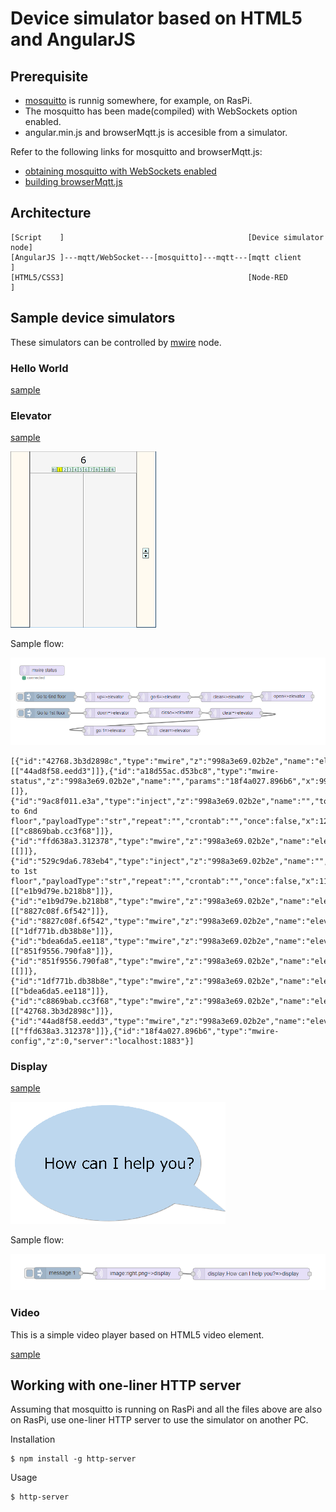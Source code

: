 # Device simulator based on HTML5 and AngularJS

## Prerequisite

- [mosquitto](https://mosquitto.org) is runnig somewhere, for example, on RasPi.
- The mosquitto has been made(compiled) with WebSockets option enabled.
- angular.min.js and browserMqtt.js is accesible from a simulator.

Refer to the following links for mosquitto and browserMqtt.js:
- [obtaining mosquitto with WebSockets enabled](https://xperimentia.com/2015/08/20/installing-mosquitto-mqtt-broker-on-raspberry-pi-with-websockets/)
- [building browserMqtt.js](https://github.com/mqttjs/MQTT.js/)

## Architecture

```
[Script    ]                                         [Device simulator node]  
[AngularJS ]---mqtt/WebSocket---[mosquitto]---mqtt---[mqtt client          ]
[HTML5/CSS3]                                         [Node-RED             ]
```

## Sample device simulators

These simulators can be controlled by [mwire](../mwire) node.

### Hello World

[sample](./index.html)

### Elevator

[sample](./elevator.html)

![elevator](../doc/elevator.png)

Sample flow:

![elevator_control](../doc/elevator_control.png)

```
[{"id":"42768.3b3d2898c","type":"mwire","z":"998a3e69.02b2e","name":"elevator","device":"elevator","command":"go","args":"6","noack":false,"x":481.84722900390625,"y":141.1944580078125,"wires":[["44ad8f58.eedd3"]]},{"id":"a18d55ac.d53bc8","type":"mwire-status","z":"998a3e69.02b2e","name":"","params":"18f4a027.896b6","x":99.83677673339844,"y":58,"wires":[]},{"id":"9ac8f011.e3a","type":"inject","z":"998a3e69.02b2e","name":"","topic":"","payload":"Go to 6nd floor","payloadType":"str","repeat":"","crontab":"","once":false,"x":123.83329772949219,"y":140.1840362548828,"wires":[["c8869bab.cc3f68"]]},{"id":"ffd638a3.312378","type":"mwire","z":"998a3e69.02b2e","name":"elevator","device":"elevator","command":"open","noack":false,"x":867.7916259765625,"y":139.11111450195312,"wires":[[]]},{"id":"529c9da6.783eb4","type":"inject","z":"998a3e69.02b2e","name":"","topic":"","payload":"Go to 1st floor","payloadType":"str","repeat":"","crontab":"","once":false,"x":115.79158020019531,"y":191.11111450195312,"wires":[["e1b9d79e.b218b8"]]},{"id":"e1b9d79e.b218b8","type":"mwire","z":"998a3e69.02b2e","name":"elevator","device":"elevator","command":"down","noack":false,"x":314.79156494140625,"y":191.11111450195312,"wires":[["8827c08f.6f542"]]},{"id":"8827c08f.6f542","type":"mwire","z":"998a3e69.02b2e","name":"elevator","device":"elevator","command":"close","noack":false,"x":515.7915649414062,"y":190.11111450195312,"wires":[["1df771b.db38b8e"]]},{"id":"bdea6da5.ee118","type":"mwire","z":"998a3e69.02b2e","name":"elevator","device":"elevator","command":"go","args":"1","noack":false,"x":310.79156494140625,"y":246.11111450195312,"wires":[["851f9556.790fa8"]]},{"id":"851f9556.790fa8","type":"mwire","z":"998a3e69.02b2e","name":"elevator","device":"elevator","command":"clear","noack":false,"x":509.7916259765625,"y":246.11111450195312,"wires":[[]]},{"id":"1df771b.db38b8e","type":"mwire","z":"998a3e69.02b2e","name":"elevator","device":"elevator","command":"clear","noack":false,"x":706.7916259765625,"y":191.11111450195312,"wires":[["bdea6da5.ee118"]]},{"id":"c8869bab.cc3f68","type":"mwire","z":"998a3e69.02b2e","name":"elevator","device":"elevator","command":"up","args":"","noack":false,"x":305,"y":141,"wires":[["42768.3b3d2898c"]]},{"id":"44ad8f58.eedd3","type":"mwire","z":"998a3e69.02b2e","name":"elevator","device":"elevator","command":"clear","args":"","noack":false,"x":678,"y":141,"wires":[["ffd638a3.312378"]]},{"id":"18f4a027.896b6","type":"mwire-config","z":0,"server":"localhost:1883"}]
```

### Display

[sample](./display.html)

![elevator](../doc/display.png)

Sample flow:

![display_control](../doc/display_control.png)

### Video

This is a simple video player based on HTML5 video element.

[sample](./video.html)

## Working with one-liner HTTP server

Assuming that mosquitto is running on RasPi and all the files above are also on RasPi, use one-liner HTTP server to use the simulator on another PC.

Installation
```
$ npm install -g http-server
```

Usage
```
$ http-server
```

